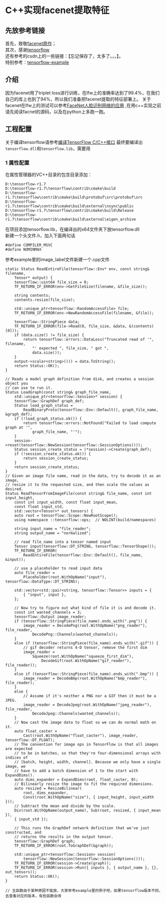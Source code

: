 # C++实现facenet提取特征
## 先放参考链接
首先，致敬[facenet原作](https://github.com/davidsandberg/facenet)；  
其次，感谢[tensorflow](https://github.com/tensorflow/tensorflow)  
还有参考的csdn上的一些链接：【忘记保存了，太多了。。。】。   
特别参考：[tensorflow-example](https://github.com/tensorflow/tensorflow/tree/master/tensorflow/examples/label_image)
## 介绍
因为facenet用了triplet loss进行训练，在lfw上的准确率达到了99.4%，在我们自己的库上也到了94%，所以我们准备把facenet提取的特征部署上。
关于facenet在lfw上的测试可以参考[FaceNet人脸识别网络的应用](https://github.com/alfredtorres/Reading-notebook/blob/master/Experiment/FaceNet_Validate_on_lfw.md#facenet%E4%BA%BA%E8%84%B8%E8%AF%86%E5%88%AB%E7%BD%91%E7%BB%9C%E7%9A%84%E5%BA%94%E7%94%A8)
,在用c++实现之前请先阅读facnet的源码，以及在python上多跑一跑。
## 工程配置
关于编译tensorflow请参考[编译TensorFlow C/C++接口](https://github.com/alfredtorres/Reading-notebook/blob/master/Experiment/TensorFlow%E7%BC%96%E8%AF%91.md)
最终要编译出`tensorflow.dll`和`tensorflow.lib`，需要用  
### 1 属性配置
在属性管理器的VC++目录的包含目录添加：
```
D:\tensorflow-r1.7
D:\tensorflow-r1.7\tensorflow\contrib\cmake\build
D:\tensorflow-r1.7\tensorflow\contrib\cmake\build\protobuf\src\protobuf\src
D:\tensorflow-r1.7\tensorflow\contrib\cmake\build\external\nsync\public
D:\tensorflow-r1.7\tensorflow\contrib\cmake\build\Release
D:\tensorflow-r1.7\tensorflow\contrib\cmake\build\external\eigen_archive
```
在项目添加tensorflow.lib，在编译出的x64文件夹下放tensorflow.dll  
新建一个头文件.h，加入下面两句话
```
#define COMPILER_MSVC
#define NOMINMAX
```
参考example里的image_label文件新建一个.cpp文件
```
static Status ReadEntireFile(tensorflow::Env* env, const string& filename,
	Tensor* output) {
	tensorflow::uint64 file_size = 0;
	TF_RETURN_IF_ERROR(env->GetFileSize(filename, &file_size));

	string contents;
	contents.resize(file_size);

	std::unique_ptr<tensorflow::RandomAccessFile> file;
	TF_RETURN_IF_ERROR(env->NewRandomAccessFile(filename, &file));

	tensorflow::StringPiece data;
	TF_RETURN_IF_ERROR(file->Read(0, file_size, &data, &(contents)[0]));
	if (data.size() != file_size) {
		return tensorflow::errors::DataLoss("Truncated read of '", filename,
			"' expected ", file_size, " got ",
			data.size());
	}
	output->scalar<string>()() = data.ToString();
	return Status::OK();
}

// Reads a model graph definition from disk, and creates a session object you
// can use to run it.
Status LoadGraph(const string& graph_file_name,
	std::unique_ptr<tensorflow::Session>* session) {
	tensorflow::GraphDef graph_def;
	Status load_graph_status =
		ReadBinaryProto(tensorflow::Env::Default(), graph_file_name, &graph_def);
	if (!load_graph_status.ok()) {
		return tensorflow::errors::NotFound("Failed to load compute graph at '",
			graph_file_name, "'");
	}
	session->reset(tensorflow::NewSession(tensorflow::SessionOptions()));
	Status session_create_status = (*session)->Create(graph_def);
	if (!session_create_status.ok()) {
		return session_create_status;
	}
	return session_create_status;
}
// Given an image file name, read in the data, try to decode it as an image,
// resize it to the requested size, and then scale the values as desired.
Status ReadTensorFromImageFile(const string& file_name, const int input_height,
	const int input_width, const float input_mean,
	const float input_std,
	std::vector<Tensor>* out_tensors) {
	auto root = tensorflow::Scope::NewRootScope();
	using namespace ::tensorflow::ops;  // NOLINT(build/namespaces)

	string input_name = "file_reader";
	string output_name = "normalized";

	// read file_name into a tensor named input
	Tensor input(tensorflow::DT_STRING, tensorflow::TensorShape());
	TF_RETURN_IF_ERROR(
		ReadEntireFile(tensorflow::Env::Default(), file_name, &input));

	// use a placeholder to read input data
	auto file_reader =
		Placeholder(root.WithOpName("input"), tensorflow::DataType::DT_STRING);

	std::vector<std::pair<string, tensorflow::Tensor>> inputs = {
		{ "input", input },
	};

	// Now try to figure out what kind of file it is and decode it.
	const int wanted_channels = 3;
	tensorflow::Output image_reader;
	if (tensorflow::StringPiece(file_name).ends_with(".png")) {
		image_reader = DecodePng(root.WithOpName("png_reader"), file_reader,
			DecodePng::Channels(wanted_channels));
	}
	else if (tensorflow::StringPiece(file_name).ends_with(".gif")) {
		// gif decoder returns 4-D tensor, remove the first dim
		image_reader =
			Squeeze(root.WithOpName("squeeze_first_dim"),
				DecodeGif(root.WithOpName("gif_reader"), file_reader));
	}
	else if (tensorflow::StringPiece(file_name).ends_with(".bmp")) {
		image_reader = DecodeBmp(root.WithOpName("bmp_reader"), file_reader);
	}
	else {
		// Assume if it's neither a PNG nor a GIF then it must be a JPEG.
		image_reader = DecodeJpeg(root.WithOpName("jpeg_reader"), file_reader,
			DecodeJpeg::Channels(wanted_channels));
	}
	// Now cast the image data to float so we can do normal math on it.
	auto float_caster =
		Cast(root.WithOpName("float_caster"), image_reader, tensorflow::DT_FLOAT);
	// The convention for image ops in TensorFlow is that all images are expected
	// to be in batches, so that they're four-dimensional arrays with indices of
	// [batch, height, width, channel]. Because we only have a single image, we
	// have to add a batch dimension of 1 to the start with ExpandDims().
	auto dims_expander = ExpandDims(root, float_caster, 0);
	// Bilinearly resize the image to fit the required dimensions.
	auto resized = ResizeBilinear(
		root, dims_expander,
		Const(root.WithOpName("size"), { input_height, input_width }));
	// Subtract the mean and divide by the scale.
	Div(root.WithOpName(output_name), Sub(root, resized, { input_mean }),
	{ input_std });

	// This runs the GraphDef network definition that we've just constructed, and
	// returns the results in the output tensor.
	tensorflow::GraphDef graph;
	TF_RETURN_IF_ERROR(root.ToGraphDef(&graph));

	std::unique_ptr<tensorflow::Session> session(
		tensorflow::NewSession(tensorflow::SessionOptions()));
	TF_RETURN_IF_ERROR(session->Create(graph));
	TF_RETURN_IF_ERROR(session->Run({ inputs }, { output_name }, {}, out_tensors));
	return Status::OK();
}

// 主函数由于某种原因不能放，大家参考example里的例子吧，如果tensorflow版本不同，去查看对应的版本，有些函数会改
```
